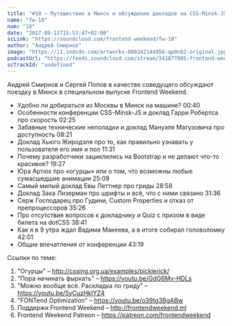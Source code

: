 ```yaml
---
title: "#18 – Путешествие в Минск и обсуждение докладов на CSS-Minsk-JS"
name: "fw-18"
num: "18"
date: "2017-09-11T15:53:47+02:00"
scLink: "https://soundcloud.com/frontend-weekend/fw-18"
author: "Андрей Смирнов"
image: "https://i1.sndcdn.com/artworks-000242144956-qp0n62-original.jpg"
podcastUrl: "https://feeds.soundcloud.com/stream/341877005-frontend-weekend-fw-18.m4a"
scTrackId: "undefined"
---
```

Андрей Смирнов и Сергей Попов в качестве соведущего обсуждают поездку в Минск в специальном выпуске Frontend Weekend.

- Удобно ли добираться из Москвы в Минск на машине? <timecode sec="40">00:40</timecode>
- Особенности конференции CSS-Minsk-JS и доклад Гарри Робертса про скорость <timecode sec="145">02:25</timecode>
- Забавные технические неполадки и доклад Мануэля Матузовича про доступность <timecode sec="501">08:21</timecode>
- Доклад Хьюго Жиродэля про то, как правильно узнавать у пользователя его имя и пол <timecode sec="691">11:31</timecode> 
- Почему разработчики зациклились на Bootstrap и не делают что-то красивое? <timecode sec="1167">19:27</timecode>
- Юра Артюх про «огурцы» или о том, что возможны любые сумасшедшие анимации <timecode sec="1509">25:09</timecode>
- Самый милый доклад Евы Леттнер про гриды <timecode sec="1738">28:58</timecode>
- Доклад Зака Лизерман про шрифты и всё, что с ними связано <timecode sec="1896">31:36</timecode>
- Серж Господарец про Гудини, Custom Properties и отказ от препроцессоров <timecode sec="2126">35:26</timecode>
- Про отсутствие вопросов к докладчику и Quiz с призом в виде билета на dotCSS <timecode sec="2321">38:41</timecode>
- Как я в 9 утра ждал Вадима Макеева, а в итоге собирал головоломку <timecode sec="2521">42:01</timecode>
- Общие впечатления от конференции <timecode sec="2599">43:19</timecode>

Ссылки по теме:
1) "Огурцы" – http://cssing.org.ua/examples/picklerick/
2) "Пора начинать фыркать" – https://youtu.be/GdG6Mv-HDLs
3) "Можно вообще всё. Раскладка по гриду" – https://youtu.be/5yCuzHklYZ4
4) "FONTend Optimization" – https://youtu.be/o39tg3BgABw
5) Поддержи Frontend Weekend – http://frontendweekend.ml
6) Frontend Weekend Patreon – https://patreon.com/frontendweekend